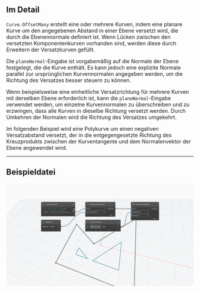 ## Im Detail
`Curve.OffsetMany` erstellt eine oder mehrere Kurven, indem eine planare Kurve um den angegebenen Abstand in einer Ebene versetzt wird, die durch die Ebenennormale definiert ist. Wenn Lücken zwischen den versetzten Komponentenkurven vorhanden sind, werden diese durch Erweitern der Versatzkurven gefüllt.

Die `planeNormal`-Eingabe ist vorgabemäßig auf die Normale der Ebene festgelegt, die die Kurve enthält. Es kann jedoch eine explizite Normale parallel zur ursprünglichen Kurvennormalen angegeben werden, um die Richtung des Versatzes besser steuern zu können.

Wenn beispielsweise eine einheitliche Versatzrichtung für mehrere Kurven mit derselben Ebene erforderlich ist, kann die `planeNormal`-Eingabe verwendet werden, um einzelne Kurvennormalen zu überschreiben und zu erzwingen, dass alle Kurven in dieselbe Richtung versetzt werden. Durch Umkehren der Normalen wird die Richtung des Versatzes umgekehrt.

Im folgenden Beispiel wird eine Polykurve um einen negativen Versatzabstand versetzt, der in die entgegengesetzte Richtung des Kreuzprodukts zwischen der Kurventangente und dem Normalenvektor der Ebene angewendet wird.
___
## Beispieldatei

![Curve.OffsetMany](./Autodesk.DesignScript.Geometry.Curve.OffsetMany_img.jpg)
